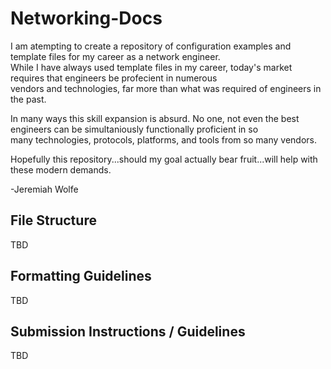 # Networking-Docs

I am atempting to create a repository of configuration examples and template files for my career as a network engineer.  
While I have always used template files in my career, today's market requires that engineers be profecient in numerous  
vendors and technologies, far more than what was required of engineers in the past.

In many ways this skill expansion is absurd. No one, not even the best engineers can be simultaniously functionally proficient in so  
many technologies, protocols, platforms, and tools from so many vendors.

Hopefully this repository...should my goal actually bear fruit...will help with these modern demands.

-Jeremiah Wolfe


## File Structure

TBD

## Formatting Guidelines

TBD

## Submission Instructions / Guidelines

TBD